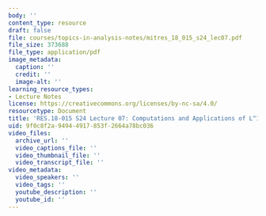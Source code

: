 ```yaml
---
body: ''
content_type: resource
draft: false
file: courses/topics-in-analysis-notes/mitres_18_015_s24_lec07.pdf
file_size: 373688
file_type: application/pdf
image_metadata:
  caption: ''
  credit: ''
  image-alt: ''
learning_resource_types:
- Lecture Notes
license: https://creativecommons.org/licenses/by-nc-sa/4.0/
resourcetype: Document
title: 'RES.18-015 S24 Lecture 07: Computations and Applications of L^1 Fourier Transforms'
uid: 9f0c8f2a-9494-4917-853f-2664a78bc036
video_files:
  archive_url: ''
  video_captions_file: ''
  video_thumbnail_file: ''
  video_transcript_file: ''
video_metadata:
  video_speakers: ''
  video_tags: ''
  youtube_description: ''
  youtube_id: ''
---
```

